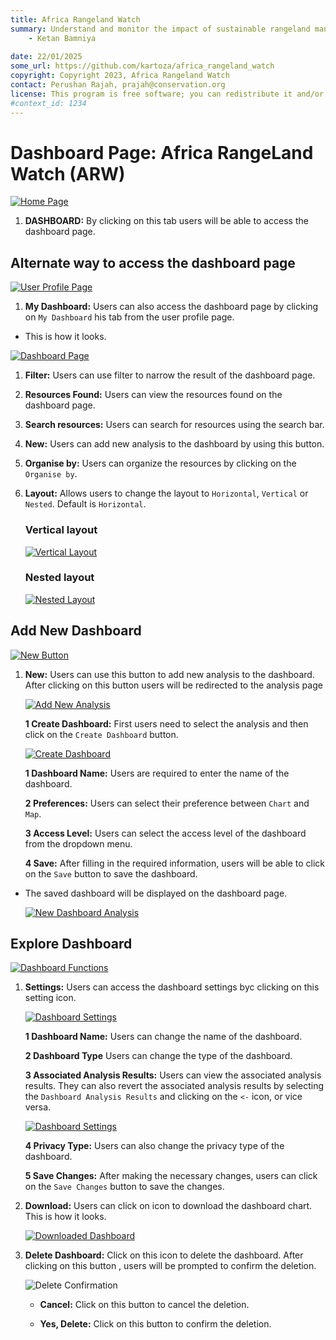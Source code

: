 ```yaml
---
title: Africa Rangeland Watch
summary: Understand and monitor the impact of sustainable rangeland management in Africa.
    - Ketan Bamniya
    
date: 22/01/2025
some_url: https://github.com/kartoza/africa_rangeland_watch
copyright: Copyright 2023, Africa Rangeland Watch
contact: Perushan Rajah, prajah@conservation.org
license: This program is free software; you can redistribute it and/or modify it under the terms of the GNU Affero General Public License as published by the Free Software Foundation; either version 3 of the License, or (at your option) any later version.
#context_id: 1234
---
```


# Dashboard Page: Africa RangeLand Watch (ARW)

[![Home Page](./img/dashboard-img-1.png)](./img/dashboard-img-1.png)

1. **DASHBOARD:** By clicking on this tab users will be able to access the dashboard page.

## Alternate way to access the dashboard page

[![User Profile Page](./img/dashboard-img-2.png)](./img/dashboard-img-2.png)

1. **My Dashboard:** Users can also access the dashboard page by clicking on `My Dashboard` his tab from the user profile page.

* This is how it looks.

[![Dashboard Page](./img/dashboard-img-3.png)](./img/dashboard-img-3.png)

1. **Filter:** Users can use filter to narrow the result of the dashboard page.

2. **Resources Found:** Users can view the resources found on the dashboard page.

3. **Search resources:** Users can search for resources using the search bar.

4. **New:** Users can add new analysis to the dashboard by using this button.

5. **Organise by:** Users can organize the resources by clicking on the `Organise by`.

6. **Layout:** Allows users to change the layout to `Horizontal`, `Vertical` or `Nested`. Default is `Horizontal`.

    ### Vertical layout

    [![Vertical Layout](./img/dashboard-img-4.png)](./img/dashboard-img-4.png)

    ### Nested layout

    [![Nested Layout](./img/dashboard-img-5.png)](./img/dashboard-img-5.png)

## Add New Dashboard

[![New Button](./img/dashboard-img-6.png)](./img/dashboard-img-6.png)

1. **New:** Users can use this button to add new analysis to the dashboard. After clicking on this button users will be redirected to the analysis page

    [![Add New Analysis](./img/dashboard-img-7.png)](./img/dashboard-img-7.png)

    **1 Create Dashboard:** First users need to select the analysis and then click on the `Create Dashboard` button.

    [![Create Dashboard](./img/dashboard-img-8.png)](./img/dashboard-img-8.png)

    **1 Dashboard Name:** Users are required to enter the name of the dashboard.

    **2 Preferences:** Users can select their preference between `Chart` and `Map`.

    **3 Access Level:** Users can select the access level of the dashboard from the dropdown menu.

    **4 Save:** After filling in the required information, users will be able to click on the `Save` button to save the dashboard. 
    
* The saved dashboard will be displayed on the dashboard page.

    [![New Dashboard Analysis](./img/dashboard-img-9.png)](./img/dashboard-img-9.png)

## Explore Dashboard

[![Dashboard Functions](./img/dashboard-img-10.png)](./img/dashboard-img-10.png)

1. **Settings:** Users can access the dashboard settings byc clicking on this setting icon.

    [![Dashboard Settings](./img/dashboard-img-11.png)](./img/dashboard-img-11.png)

    **1 Dashboard Name:** Users can change the name of the dashboard.

    **2 Dashboard Type** Users can change the type of the dashboard.

    **3 Associated Analysis Results:** Users can view the associated analysis results. They can also revert the associated analysis results by selecting the `Dashboard Analysis Results` and clicking on the `<-` icon, or vice versa.

    [![Dashboard Settings](./img/dashboard-img-12.png)](./img/dashboard-img-12.png)

    **4 Privacy Type:** Users can also change the privacy type of the dashboard.

    **5 Save Changes:** After making the necessary changes, users can click on the `Save Changes` button to save the changes.

2. **Download:** Users can click on icon to download the dashboard chart. This is how it looks.

    [![Downloaded Dashboard](./img/dashboard-img-13.png)](./img/dashboard-img-13.png)

3. **Delete Dashboard:** Click on this icon to delete the dashboard. After clicking on this button , users will be prompted to confirm the deletion.

    ![Delete Confirmation](./img/dashboard-img-14.png)

    * **Cancel:** Click on this button to cancel the deletion.

    * **Yes, Delete:** Click on this button to confirm the deletion.
